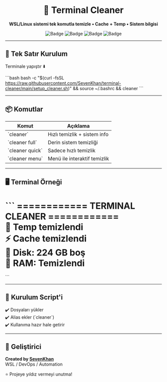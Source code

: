 <div align="center">

# 🧹 Terminal Cleaner
**WSL/Linux sistemi tek komutla temizle • Cache + Temp • Sistem bilgisi**

![Badge](https://img.shields.io/badge/OS-WSL%20%7C%20Linux-blue)
![Badge](https://img.shields.io/badge/Language-Python3-yellow)
![Badge](https://img.shields.io/badge/Maintained-Yes-success)
![Badge](https://img.shields.io/badge/Build-Auto-green)

</div>

---

## 🚀 Tek Satır Kurulum

Terminale yapıştır ⬇️

\`\`\`bash
bash -c "$(curl -fsSL https://raw.githubusercontent.com/SevenKhan/terminal-cleaner/main/setup_cleaner.sh)" && source ~/.bashrc && cleaner
\`\`\`

---

## 📦 Komutlar

| Komut | Açıklama |
|------|---------|
| \`cleaner\` | Hızlı temizlik + sistem info |
| \`cleaner full\` | Derin sistem temizliği |
| \`cleaner quick\` | Sadece hızlı temizlik |
| \`cleaner menu\` | Menü ile interaktif temizlik |

---

## 🖥️ Terminal Örneği

\`\`\`
============ TERMINAL CLEANER ============  
🧹 Temp temizlendi  
⚡ Cache temizlendi  
💾 Disk: 224 GB boş  
🧠 RAM: Temizlendi  
=========================================
\`\`\`

---

## 📁 Kurulum Script'i

✔️ Dosyaları yükler  
✔️ Alias ekler (\`cleaner\`)  
✔️ Kullanıma hazır hale getirir  

---

## 👤 Geliştirici

**Created by [SevenKhan](https://github.com/SevenKhan)**  
WSL / DevOps / Automation

⭐ Projeye yıldız vermeyi unutma!

